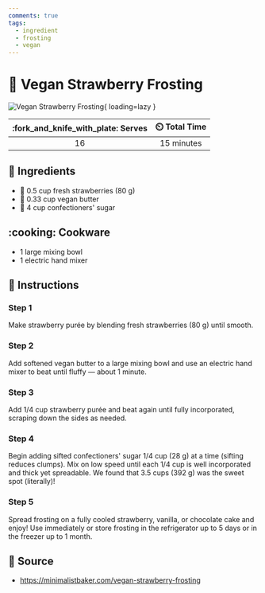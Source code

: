 ```yaml
---
comments: true
tags:
  - ingredient
  - frosting
  - vegan
---
```

# :cake: Vegan Strawberry Frosting

![Vegan Strawberry Frosting](../../assets/images/vegan-strawberry-frosting.jpg){ loading=lazy }

| :fork_and_knife_with_plate: Serves | :timer_clock: Total Time |
|:----------------------------------:|:-----------------------: |
| 16 | 15 minutes |

## :salt: Ingredients

- :strawberry: 0.5 cup fresh strawberries (80 g)
- :butter: 0.33 cup vegan butter
- :candy: 4 cup confectioners' sugar

## :cooking: Cookware

- 1 large mixing bowl
- 1 electric hand mixer

## :pencil: Instructions

### Step 1

Make strawberry purée by blending fresh strawberries (80 g) until smooth.

### Step 2

Add softened vegan butter to a large mixing bowl and use an electric hand mixer to beat until fluffy — about 1 minute.

### Step 3

Add 1/4 cup strawberry purée and beat again until fully incorporated, scraping down the sides as needed.

### Step 4

Begin adding sifted confectioners' sugar 1/4 cup (28 g) at a time (sifting reduces clumps). Mix on low speed until each
1/4 cup is well incorporated and thick yet spreadable. We found that 3.5 cups (392 g) was the sweet spot (literally)!

### Step 5

Spread frosting on a fully cooled strawberry, vanilla, or chocolate cake and enjoy! Use immediately or store frosting in
the refrigerator up to 5 days or in the freezer up to 1 month.

## :link: Source

- <https://minimalistbaker.com/vegan-strawberry-frosting>
